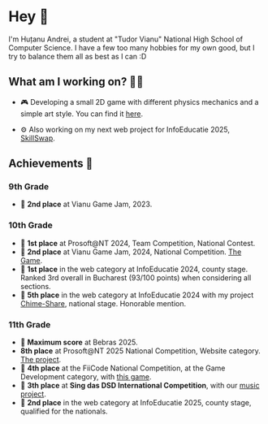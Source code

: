 # Hey 👋

I'm Huțanu Andrei, a student at "Tudor Vianu" National High School of Computer Science. I have a few too many hobbies for my own good, but I try to balance them all as best as I can :D

## What am I working on? 🧑‍💻

- 🎮 Developing a small 2D game with different physics mechanics and a simple art style. You can find it [here](https://github.com/AndreicuD/Gravity-Game-Demo). 

- ⚙️ Also working on my next web project for InfoEducatie 2025, [SkillSwap](https://github.com/AndreicuD/SkillSwap).

## Achievements 🌟
### 9th Grade 

- 🥈 <b>2nd place</b> at Vianu Game Jam, 2023. 

### 10th Grade

- 🥇 <b>1st place</b> at Prosoft@NT 2024, Team Competition, National Contest.  
- 🥈 <b>2nd place</b> at Vianu Game Jam, 2024, National Competition. [The Game](https://chadchampion.itch.io/bloody-vlad).
- 🥇 <b>1st place</b> in the web category at InfoEducatie 2024, county stage. Ranked 3rd overall in Bucharest (93/100 points) when considering all sections.  
- 🏅 <b>5th place</b> in the web category at InfoEducatie 2024 with my project [Chime-Share](https://chime-share.com), national stage. Honorable mention.  

### 11th Grade

- 🏅 <b>Maximum score</b> at Bebras 2025.  
- <b>8th place</b> at Prosoft@NT 2025 National Competition, Website category. [The project](https://darkened-tunes.ro).
- 🏅 <b>4th place</b> at the FiiCode National Competition, at the Game Development category, with [this game](https://github.com/AndreicuD/Tales-of-the-Underworld-Demo).
- 🥉 <b>3th place</b> at <b>Sing das DSD International Competition</b>, with our [music project](https://www.youtube.com/watch?v=3_T9pet-E-U).
- 🥈 <b>2nd place</b> in the web category at InfoEducatie 2025, county stage, qualified for the nationals. 
